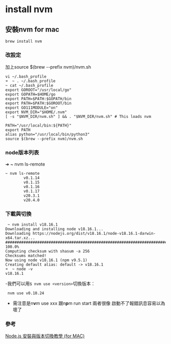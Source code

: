 # install nvm

## 安裝nvm for mac

```
brew install nvm
```



### 改設定

加上source $(brew --prefix nvm)/nvm.sh

```
vi ~/.bash_profile 
➜  ~ . ~/.bash_profile
~ cat ~/.bash_profile 
export GOROOT="/usr/local/go"
export GOPATH=$HOME/go
export PATH=$PATH:$GOPATH/bin
export PATH=$PATH:$GOROOT/bin
export GO111MODULE="on"
export NVM_DIR="$HOME/.nvm"
[ -s "$NVM_DIR/nvm.sh" ] && . "$NVM_DIR/nvm.sh" # This loads nvm

PATH="/usr/local/bin:${PATH}"
export PATH
alias python="/usr/local/bin/python3"
source $(brew --prefix nvm)/nvm.sh
```



### node版本列表

➜  \~ nvm ls-remote

```
~ nvm ls-remote       
        v0.1.14
        v0.1.15
        v0.1.16
        v0.1.17
        v20.3.1
        v20.4.0
```

### 下載與切換

```
 ~ nvm install v18.16.1
Downloading and installing node v18.16.1...
Downloading https://nodejs.org/dist/v18.16.1/node-v18.16.1-darwin-x64.tar.xz...
######################################################################### 100.0%
Computing checksum with shasum -a 256
Checksums matched!
Now using node v18.16.1 (npm v9.5.1)
Creating default alias: default -> v18.16.1
➜  ~ node -v
v18.16.1

```

\-我們可以用`$ nvm use <version>`切換版本：

```
 nvm use v0.10.24
```

* 需注意是n**v**m use xxx 跟n**p**m run start 兩者很像 啟動不了報錯訊息容易以為壞了

### 參考

&#x20;[Node.js 安裝與版本切換教學 (for MAC)](http://icarus4.logdown.com/posts/175092-nodejs-installation-guide)
